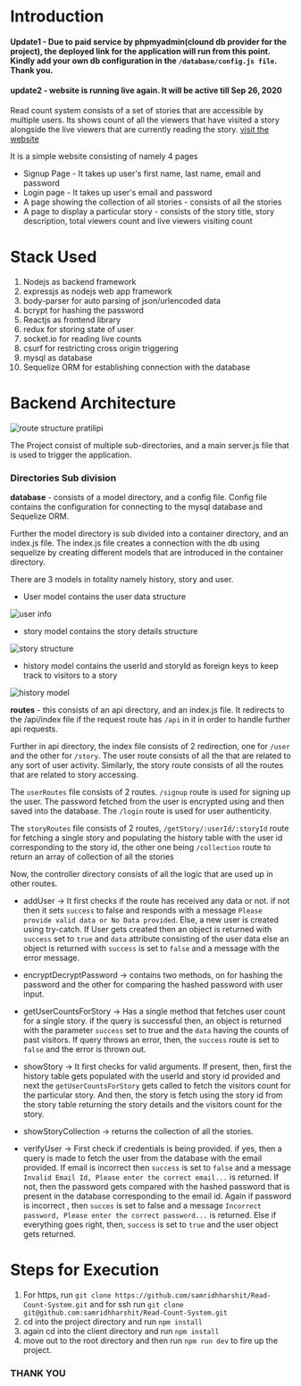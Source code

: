# Introduction

#### Update1 -  Due to paid service by phpmyadmin(clound db provider for the project), the deployed link for the application will run from this point. Kindly add your own db configuration in the `/database/config.js file`. Thank you.
#### update2 - website is running live again. It will be active till Sep 26, 2020

Read count system consists of a set of stories that are accessible by multiple users. Its shows count of all the viewers that have visited a story alongside the live viewers that are currently reading the story. [visit the website](https://livereadcount.herokuapp.com/)

It is a simple website consisting of namely 4 pages
 - Signup Page - It takes up user's first name, last name, email and password 
 - Login page - It takes up user's email and password
 - A page showing the collection of all stories - consists of all the stories
 - A page to display a particular story - consists of the story title, story description, total viewers count and live viewers visiting count
 # Stack Used
 
 1. Nodejs as backend framework
 2. expressjs as nodejs web app framework
 3. body-parser for auto parsing of json/urlencoded data
 4. bcrypt for hashing the password
 5. Reactjs as frontend library
 6. redux for storing state of user
 7. socket.io for reading live counts
 8. csurf for restricting cross origin triggering
 9. mysql as database
 10. Sequelize ORM for establishing connection with the database
 
 
 # Backend Architecture
 
 ![route structure pratilipi](https://user-images.githubusercontent.com/39849261/93043418-579e0d00-f66f-11ea-973c-e18db095968a.png)

The Project consist of multiple sub-directories, and a main server.js file that is  used to trigger the application.

### Directories Sub division

**database** - consists of a model directory, and a config file. Config file contains the configuration for connecting to the mysql database and Sequelize ORM.
 
 Further the model directory is sub divided into a container directory, and an index.js file. The index.js file creates a connection with the db using sequelize by creating different models that are introduced in the container directory.
 
 There are 3 models in totality namely history, story and user. 
  - User model contains the user data structure
  
  ![user info](https://user-images.githubusercontent.com/39849261/93043959-ff680a80-f670-11ea-82b8-0bdceb69f792.png)
 
  - story model contains the story details structure
  
  ![story structure](https://user-images.githubusercontent.com/39849261/93044061-47872d00-f671-11ea-81df-4a32f93cf745.png)
  
  - history model contains the userId and storyId as foreign keys to keep track to visitors to a story
  
  ![history model](https://user-images.githubusercontent.com/39849261/93044149-97fe8a80-f671-11ea-9649-9081e241bcee.png)


**routes** - this consists of an api directory, and an index.js file. It redirects to the /api/index file if the request route has `/api` in it in order to handle further api requests.

Further in api directory, the index file consists of 2 redirection, one for `/user` and the other for `/story`. The user route consists of all the that are related to any sort of user activity. Similarly, the story route consists of all the routes that are related to story accessing.

The `userRoutes` file consists of 2 routes. `/signup` route is used for signing up the user. The password fetched from the user is encrypted using and then saved into the database. The `/login` route is used for user authenticity.   

The `storyRoutes` file consists of 2 routes, `/getStory/:userId/:storyId` route for fetching a single story and populating the history table with the user id corresponding to the story id,
the other one being `/collection` route to return an array of collection of all the stories  

Now, the controller directory consists of all the logic that are used up in other routes.
 - addUser -> It first checks if the route has received any data or not. if not then it sets `success` to false and responds with a message `Please provide valid data or No Data provided`. Else, a new user is created using try-catch. If User gets created then an object is returned with `success` set to `true` and `data` attribute consisting of the user data else an object is returned with `success` is set to `false` and a message with the error message.
 
 - encryptDecryptPassword -> contains two methods, on for hashing the password and the other for comparing the hashed password with user input.
 
 - getUserCountsForStory -> Has a single method that fetches user count for a single story. if the query is successful then, an object is returned with the parameter `success` set to true and the `data` having the counts of past visitors. If query throws an error, then, the `success` route is set to `false` and the error is thrown out.
 
 - showStory -> It first checks for valid arguments. If present, then, first the history table gets populated with the userId and story id provided and next the `getUserCountsForStory` gets called to fetch the visitors count for the particular story. And then, the story is fetch using the story id from the story table returning the story details and the visitors count for the story.
 
 - showStoryCollection -> returns the collection of all the stories.
 
 - verifyUser -> First check if credentials is being provided. if yes, then a query is made to fetch the user from the database with the email provided. If email is incorrect then `success` is set to `false` and a message `Invalid Email Id, Please enter the correct email...` is returned. If not, then the password gets compared with the hashed password that is present in the database corresponding to the email id. Again if password is incorrect , then `succes` is set to false and a message `Incorrect password, Please enter the correct password...` is returned. Else if everything goes right, then,  `success` is set to `true` and the user object gets returned. 
# Steps for Execution
1. For https, run `git clone https://github.com/samridhharshit/Read-Count-System.git` and for ssh run `git clone git@github.com:samridhharshit/Read-Count-System.git`
2. cd into the project directory and run `npm install`
3. again cd into the client directory and run `npm install`
4. move out to the root directory and then  run `npm run dev` to fire up the project.

### THANK YOU
